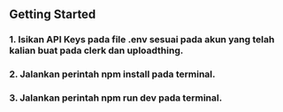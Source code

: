 ## Getting Started

### 1. Isikan API Keys pada file .env sesuai pada akun yang telah kalian buat pada clerk dan uploadthing.
### 2. Jalankan perintah npm install pada terminal.
### 3. Jalankan perintah npm run dev pada terminal.

